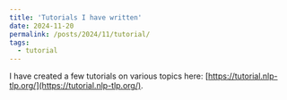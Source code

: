 ```yaml
---
title: 'Tutorials I have written'
date: 2024-11-20
permalink: /posts/2024/11/tutorial/
tags:
  - tutorial
---
```


I have created a few tutorials on various topics here: [https://tutorial.nlp-tlp.org/](https://tutorial.nlp-tlp.org/).